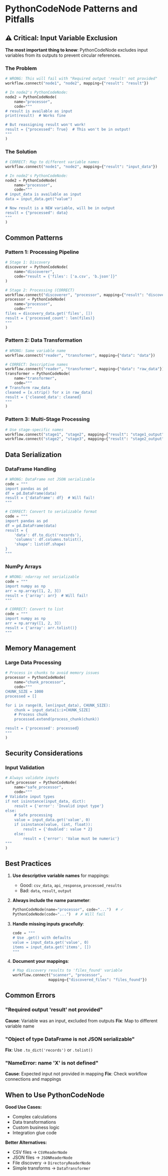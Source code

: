 # PythonCodeNode Patterns and Pitfalls

## ⚠️ Critical: Input Variable Exclusion

**The most important thing to know**: PythonCodeNode excludes input variables from its outputs to prevent circular references.

### The Problem

```python
# WRONG: This will fail with "Required output 'result' not provided"
workflow.connect("node1", "node2", mapping={"result": "result"})

# In node2's PythonCodeNode:
node2 = PythonCodeNode(
    name="processor",
    code="""
# result is available as input
print(result)  # Works fine

# But reassigning result won't work!
result = {"processed": True}  # This won't be in output!
"""
)
```

### The Solution

```python
# CORRECT: Map to different variable names
workflow.connect("node1", "node2", mapping={"result": "input_data"})

# In node2's PythonCodeNode:
node2 = PythonCodeNode(
    name="processor",
    code="""
# input_data is available as input
data = input_data.get("value")

# Now result is a NEW variable, will be in output
result = {"processed": data}
"""
)
```

## Common Patterns

### Pattern 1: Processing Pipeline
```python
# Stage 1: Discovery
discoverer = PythonCodeNode(
    name="discoverer",
    code="result = {'files': ['a.csv', 'b.json']}"
)

# Stage 2: Processing (CORRECT)
workflow.connect("discoverer", "processor", mapping={"result": "discovery_data"})
processor = PythonCodeNode(
    name="processor",
    code="""
files = discovery_data.get('files', [])
result = {'processed_count': len(files)}
"""
)
```

### Pattern 2: Data Transformation
```python
# WRONG: Same variable name
workflow.connect("reader", "transformer", mapping={"data": "data"})

# CORRECT: Descriptive names
workflow.connect("reader", "transformer", mapping={"data": "raw_data"})
transformer = PythonCodeNode(
    name="transformer",
    code="""
# Transform raw_data
cleaned = [x.strip() for x in raw_data]
result = {'cleaned_data': cleaned}
"""
)
```

### Pattern 3: Multi-Stage Processing
```python
# Use stage-specific names
workflow.connect("stage1", "stage2", mapping={"result": "stage1_output"})
workflow.connect("stage2", "stage3", mapping={"result": "stage2_output"})
```

## Data Serialization

### DataFrame Handling
```python
# WRONG: DataFrame not JSON serializable
code = """
import pandas as pd
df = pd.DataFrame(data)
result = {'dataframe': df}  # Will fail!
"""

# CORRECT: Convert to serializable format
code = """
import pandas as pd
df = pd.DataFrame(data)
result = {
    'data': df.to_dict('records'),
    'columns': df.columns.tolist(),
    'shape': list(df.shape)
}
"""
```

### NumPy Arrays
```python
# WRONG: ndarray not serializable
code = """
import numpy as np
arr = np.array([1, 2, 3])
result = {'array': arr}  # Will fail!
"""

# CORRECT: Convert to list
code = """
import numpy as np
arr = np.array([1, 2, 3])
result = {'array': arr.tolist()}
"""
```

## Memory Management

### Large Data Processing
```python
# Process in chunks to avoid memory issues
processor = PythonCodeNode(
    name="chunk_processor",
    code="""
CHUNK_SIZE = 1000
processed = []

for i in range(0, len(input_data), CHUNK_SIZE):
    chunk = input_data[i:i+CHUNK_SIZE]
    # Process chunk
    processed.extend(process_chunk(chunk))

result = {'processed': processed}
"""
)
```

## Security Considerations

### Input Validation
```python
# Always validate inputs
safe_processor = PythonCodeNode(
    name="safe_processor",
    code="""
# Validate input types
if not isinstance(input_data, dict):
    result = {'error': 'Invalid input type'}
else:
    # Safe processing
    value = input_data.get('value', 0)
    if isinstance(value, (int, float)):
        result = {'doubled': value * 2}
    else:
        result = {'error': 'Value must be numeric'}
"""
)
```

## Best Practices

1. **Use descriptive variable names** for mappings:
   - Good: `csv_data`, `api_response`, `processed_results`
   - Bad: `data`, `result`, `output`

2. **Always include the name parameter**:
   ```python
   PythonCodeNode(name="processor", code="...")  # ✓
   PythonCodeNode(code="...")  # ✗ Will fail
   ```

3. **Handle missing inputs gracefully**:
   ```python
   code = """
   # Use .get() with defaults
   value = input_data.get('value', 0)
   items = input_data.get('items', [])
   """
   ```

4. **Document your mappings**:
   ```python
   # Map discovery results to 'files_found' variable
   workflow.connect("scanner", "processor", 
                   mapping={"discovered_files": "files_found"})
   ```

## Common Errors

### "Required output 'result' not provided"
**Cause**: Variable was an input, excluded from outputs
**Fix**: Map to different variable name

### "Object of type DataFrame is not JSON serializable"
**Fix**: Use `.to_dict('records')` or `.tolist()`

### "NameError: name 'X' is not defined"
**Cause**: Expected input not provided in mapping
**Fix**: Check workflow connections and mappings

## When to Use PythonCodeNode

**Good Use Cases:**
- Complex calculations
- Data transformations
- Custom business logic
- Integration glue code

**Better Alternatives:**
- CSV files → `CSVReaderNode`
- JSON files → `JSONReaderNode`
- File discovery → `DirectoryReaderNode`
- Simple transforms → `DataTransformer`